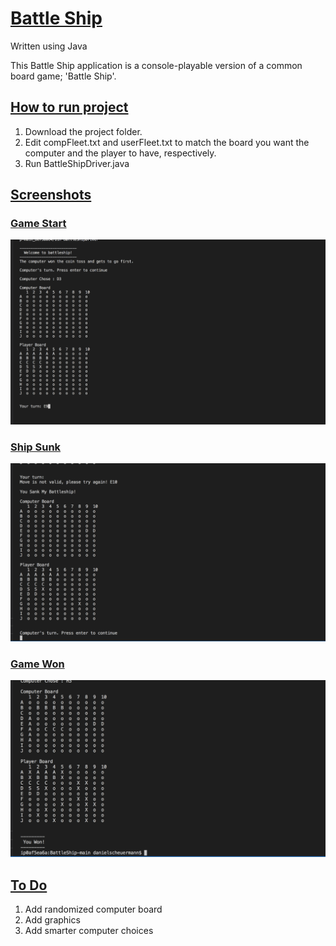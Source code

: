# <ins>Battle Ship</ins>

Written using Java

This Battle Ship application is a console-playable version of a common board game; 'Battle Ship'.

## <ins>How to run project</ins>

1. Download the project folder.
2. Edit compFleet.txt and userFleet.txt to match the board you want the computer and the player to have, respectively.
3. Run BattleShipDriver.java

## <ins>Screenshots</ins>
### <ins>Game Start</ins>
![Alt text](Screenshots/Game_Start.png?raw=true "Game Start")
### <ins>Ship Sunk</ins>
![Alt text](Screenshots/Sink_Ship.png?raw=true "Ship Sunk")
### <ins>Game Won</ins>
![Alt text](Screenshots/Game_End.png?raw=true "Game Won")

## <ins>To Do</ins>

1. Add randomized computer board
2. Add graphics
3. Add smarter computer choices
